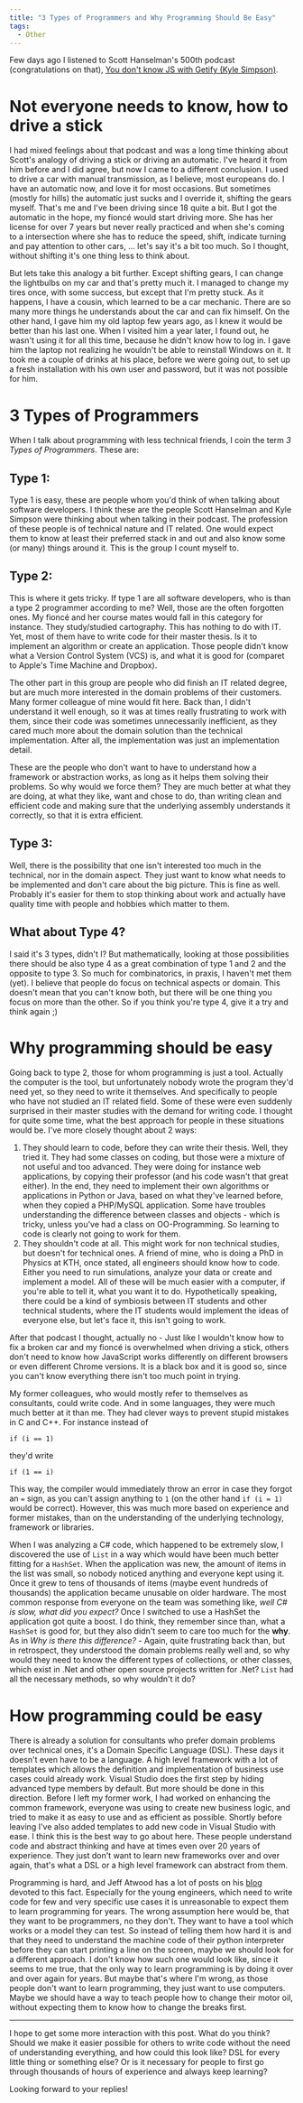 ```yaml
---
title: "3 Types of Programmers and Why Programming Should Be Easy"
tags:
  - Other
---
```


Few days ago I listened to Scott Hanselman's 500th podcast (congratulations on that), [You don't know JS with Getify (Kyle Simpson)](http://hanselminutes.com/500/you-dont-know-js-with-getify-kyle-simpson).

# Not everyone needs to know, how to drive a stick

I had mixed feelings about that podcast and was a long time thinking about Scott's analogy of driving a stick or driving an automatic. I've heard it from him before and I did agree, but now I came to a different conclusion. I used to drive a car with manual transmission, as I believe, most europeans do. I have an automatic now, and love it for most occasions. But sometimes (mostly for hills) the automatic just sucks and I override it, shifting the gears myself. That's me and I've been driving since 18 quite a bit. But I got the automatic in the hope, my fioncé would start driving more. She has her license for over 7 years but never really practiced and when she's coming to a intersection where she has to reduce the speed, shift, indicate turning and pay attention to other cars, ... let's say it's a bit too much. So I thought, without shifting it's one thing less to think about.

But lets take this analogy a bit further. Except shifting gears, I can change the lightbulbs on my car and that's pretty much it. I managed to change my tires once, with some success, but except that I'm pretty stuck. As it happens, I have a cousin, which learned to be a car mechanic. There are so many more things he understands about the car and can fix himself. On the other hand, I gave him my old laptop few years ago, as I knew it would be better than his last one. When I visited him a year later, I found out, he wasn't using it for all this time, because he didn't know how to log in. I gave him the laptop not realizing he wouldn't be able to reinstall Windows on it. It took me a couple of drinks at his place, before we were going out, to set up a fresh installation with his own user and password, but it was not possible for him.

# 3 Types of Programmers

When I talk about programming with less technical friends, I coin the term *3 Types of Programmers*. These are:

## Type 1:

Type 1 is easy, these are people whom you'd think of when talking about software developers. I think these are the people Scott Hanselman and Kyle Simpson were thinking about when talking in their podcast. The profession of these people is of technical nature and IT related. One would expect them to know at least their preferred stack in and out and also know some (or many) things around it. This is the group I count myself to.

## Type 2:

This is where it gets tricky. If type 1 are all software developers, who is than a type 2 programmer according to me? Well, those are the often forgotten ones. My fioncé and her course mates would fall in this category for instance. They study/studied cartography. This has nothing to do with IT. Yet, most of them have to write code for their master thesis. Is it to implement an algorithm or create an application. Those people didn't know what a Version Control System (VCS) is, and what it is good for (comparet to Apple's Time Machine and Dropbox).

The other part in this group are people who did finish an IT related degree, but are much more interested in the domain problems of their customers. Many former colleague of mine would fit here. Back than, I didn't understand it well enough, so it was at times really frustrating to work with them, since their code was sometimes unnecessarily inefficient, as they cared much more about the domain solution than the technical implementation. After all, the implementation was just an implementation detail.

These are the people who don't want to have to understand how a framework or abstraction works, as long as it helps them solving their problems. So why would we force them? They are much better at what they are doing, at what they like, want and chose to do, than writing clean and efficient code and making sure that the underlying assembly understands it correctly, so that it is extra efficient.

## Type 3:

Well, there is the possibility that one isn't interested too much in the technical, nor in the domain aspect. They just want to know what needs to be implemented and don't care about the big picture. This is fine as well. Probably it's easier for them to stop thinking about work and actually have quality time with people and hobbies which matter to them.

## What about Type 4?

I said it's 3 types, didn't I? But mathematically, looking at those possibilities there should be also type 4 as a great combination of type 1 and 2 and the opposite to type 3. So much for combinatorics, in praxis, I haven't met them (yet). I believe that people do focus on technical aspects or domain. This doesn't mean that you can't know both, but there will be one thing you focus on more than the other. So if you think you're type 4, give it a try and think again ;)

# Why programming should be easy

Going back to type 2, those for whom programming is just a tool. Actually the computer is the tool, but unfortunately nobody wrote the program they'd need yet, so they need to write it themselves. And specifically to people who have not studied an IT related field. Some of these were even suddenly surprised in their master studies with the demand for writing code. I thought for quite some time, what the best approach for people in these situations would be. I've more closely thought about 2 ways:

1. They should learn to code, before they can write their thesis. Well, they tried it. They had some classes on coding, but those were a mixture of not useful and too advanced. They were doing for instance web applications, by copying their professor (and his code wasn't that great either). In the end, they need to implement their own algorithms or applications in Python or Java, based on what they've learned before, when they copied a PHP/MySQL application. Some have troubles understanding the difference between classes and objects - which is tricky, unless you've had a class on OO-Programming. So learning to code is clearly not going to work for them.
2. They shouldn't code at all. This might work for non technical studies, but doesn't for technical ones. A friend of mine, who is doing a PhD in Physics at KTH, once stated, all engineers should know how to code. Either you need to run simulations, analyze your data or create and implement a model. All of these will be much easier with a computer, if you're able to tell it, what you want it to do. Hypothetically speaking, there could be a kind of symbiosis between IT students and other technical students, where the IT students would implement the ideas of everyone else, but let's face it, this isn't going to work.

After that podcast I thought, actually no - Just like I wouldn't know how to fix a broken car and my fioncé is overwhelmed when driving a stick, others don't need to know how JavaScript works differently on different browsers or even different Chrome versions. It is a black box and it is good so, since you can't know everything there isn't too much point in trying.

My former colleagues, who would mostly refer to themselves as consultants, could write code. And in some languages, they were much much better at it than me. They had clever ways to prevent stupid mistakes in C and C++. For instance instead of

    if (i == 1)

they'd write

    if (1 == i)

This way, the compiler would immediately throw an error in case they forgot an `=` sign, as you can't assign anything to `1` (on the other hand `if (i = 1)` would be correct). However, this was much more based on experience and former mistakes, than on the understanding of the underlying technology, framework or libraries.

When I was analyzing a C# code, which happened to be extremely slow, I discovered the use of `List` in a way which would have been much better fitting for a `HashSet`. When the application was new, the amount of items in the list was small, so nobody noticed anything and everyone kept using it. Once it grew to tens of thousands of items (maybe event hundreds of thousands) the application became unusable on older hardware. The most common response from everyone on the team was something like, *well C# is slow, what did you expect?* Once I switched to use a HashSet the application got quite a boost. I do think, they remember since than, what a `HashSet` is good for, but they also didn't seem to care too much for the **why**. As in *Why is there this difference?* - Again, quite frustrating back than, but in retrospect, they understood the domain problems really well and, so why would they need to know the different types of collections, or other classes, which exist in .Net and other open source projects written for .Net? `List` had all the necessary methods, so why wouldn't it do?

# How programming could be easy

There is already a solution for consultants who prefer domain problems over technical ones, it's a Domain Specific Language (DSL). These days it doesn't even have to be a language. A high level framework with a lot of templates which allows the definition and implementation of business use cases could already work. Visual Studio does the first step by hiding advanced type members by default. But more should be done in this direction. Before I left my former work, I had worked on enhancing the common framework, everyone was using to create new business logic, and tried to make it as easy to use and as efficient as possible. Shortly before leaving I've also added templates to add new code in Visual Studio with ease. I think this is the best way to go about here. These people understand code and abstract thinking and have at times even over 20 years of experience. They just don't want to learn new frameworks over and over again, that's what a DSL or a high level framework can abstract from them.

Programming is hard, and Jeff Atwood has a lot of posts on his [blog](http://blog.codinghorror.com/) devoted to this fact. Especially for the young engineers, which need to write code for few and very specific use cases it is unreasonable to expect them to learn programming for years. The wrong assumption here would be, that they want to be programmers, no they don't. They want to have a tool which works or a model they can test. So instead of telling them how hard it is and that they need to understand the machine code of their python interpreter before they can start printing a line on the screen, maybe we should look for a different approach. I don't know how such one would look like, since it seems to me true, that the only way to learn programming is by doing it over and over again for years. But maybe that's where I'm wrong, as those people don't want to learn programming, they just want to use computers. Maybe we should have a way to teach people how to change their motor oil, without expecting them to know how to change the breaks first.

------

I hope to get some more interaction with this post. What do you think? Should we make it easier possible for others to write code without the need of understanding everything, and how could this look like? DSL for every little thing or something else? Or is it necessary for people to first go through thousands of hours of experience and always keep learning?

Looking forward to your replies!

